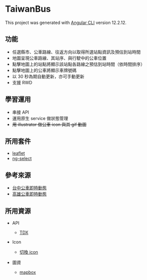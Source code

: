 # TaiwanBus

This project was generated with [Angular CLI](https://github.com/angular/angular-cli) version 12.2.12.

## 功能
* 任選縣市、公車路線、往返方向以取得所選站點資訊及預估到站時間
* 地圖呈現公車路線、其站序、與行駛中的公車位置
* 點擊地圖上的站點將顯示該站點各路線之預估到站時間（依時間排序）
* 點擊地圖上的公車將顯示車牌號碼
* 以 30 秒為期自動更新，亦可手動更新
* 支援 RWD

## 學習運用

* 串接 API
* 運用原生 service 做狀態管理
*  ~~用 illustrator 做公車 icon 與其 gif 動圖~~

## 所用套件

* [leaflet](https://leafletjs.com/)
* [ng-select](https://github.com/ng-select/ng-select)

## 參考來源
* [台中公車即時動態](https://citybus.taichung.gov.tw/ebus/driving-map)
* [高雄公車即時動態](https://ibus.tbkc.gov.tw/ibus/driving-map/1431)

## 所用資源

* API
  * [TDX](https://tdx.transportdata.tw/)

* Icon
  * [切換 icon](https://www.flaticon.com/premium-icon/change_2990017?term=change&page=1&position=21&page=1&position=21&related_id=2990017&origin=search)

* 圖資
  * [mapbox](https://www.mapbox.com/)
